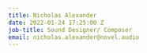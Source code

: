 ```yaml
---
title: Nicholas Alexander
date: 2022-01-24 17:25:00 Z
job-title: Sound Designer/ Composer
email: nicholas.alexander@novel.audio
---
```


